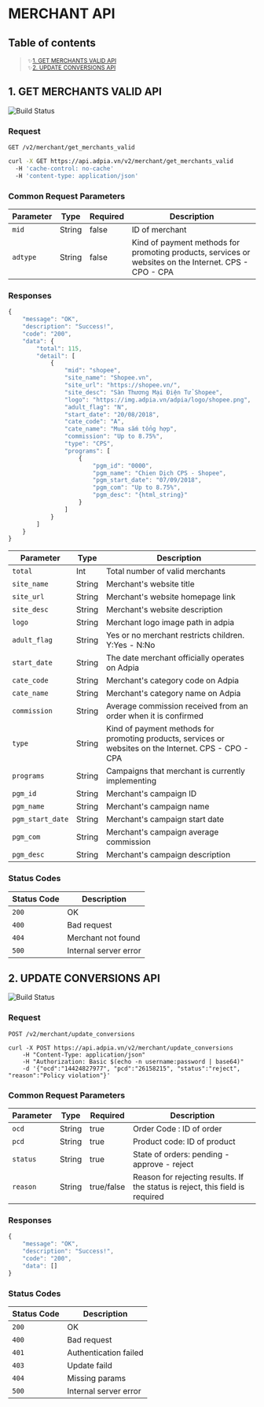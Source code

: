 # MERCHANT API
## Table of contents
> <sub>✨[1. GET MERCHANTS VALID API](#menu1)</sub><br />
> <sub>✨[2. UPDATE CONVERSIONS API](#menu2)</sub>
<a name="menu1"></a>
## 1. GET MERCHANTS VALID API
![Build Status](https://travis-ci.org/joemccann/dillinger.svg?branch=master)
### Request
```http
GET /v2/merchant/get_merchants_valid
```
```bash
curl -X GET https://api.adpia.vn/v2/merchant/get_merchants_valid
  -H 'cache-control: no-cache'
  -H 'content-type: application/json'
```
### Common Request Parameters
| Parameter | Type | Required | Description |
| ------ | ------ | ------ | ------ |
| `mid` | String | false | ID of merchant |
| `adtype` | String | false | Kind of payment methods for promoting products, services or websites on the Internet. CPS - CPO - CPA |
### Responses
```javascript
{
    "message": "OK",
    "description": "Success!",
    "code": "200",
    "data": {
        "total": 115,
        "detail": [
            {
                "mid": "shopee",
                "site_name": "Shopee.vn",
                "site_url": "https://shopee.vn/",
                "site_desc": "Sàn Thương Mại Điện Tử Shopee",
                "logo": "https://img.adpia.vn/adpia/logo/shopee.png",
                "adult_flag": "N",
                "start_date": "20/08/2018",
                "cate_code": "A",
                "cate_name": "Mua sắm tổng hợp",
                "commission": "Up to 8.75%",
                "type": "CPS",
                "programs": [
                    {
                        "pgm_id": "0000",
                        "pgm_name": "Chien Dịch CPS - Shopee",
                        "pgm_start_date": "07/09/2018",
                        "pgm_com": "Up to 8.75%",
                        "pgm_desc": "{html_string}"
                    }
                ]
            }
        ]
    }
}
```
| Parameter | Type | Description |
| ------ | ------ | ------ |
| `total` | Int | Total number of valid merchants |
| `site_name` | String | Merchant's website title |
| `site_url` | String | Merchant's website homepage link |
| `site_desc` | String | Merchant's website description | 
| `logo` | String | Merchant logo image path in adpia |
| `adult_flag` | String | Yes or no merchant restricts children. Y:Yes - N:No |
| `start_date` | String | The date merchant officially operates on Adpia |
| `cate_code` | String | Merchant's category code on Adpia |
| `cate_name` | String | Merchant's category name on Adpia |
| `commission` | String | Average commission received from an order when it is confirmed |
| `type` | String | Kind of payment methods for promoting products, services or websites on the Internet. CPS - CPO - CPA |
| `programs` | String | Campaigns that merchant is currently implementing |
| `pgm_id` | String | Merchant's campaign ID |
| `pgm_name` | String | Merchant's campaign name |
| `pgm_start_date` | String | Merchant's campaign start date |
| `pgm_com` | String | Merchant's campaign average commission |
| `pgm_desc` | String | Merchant's campaign description |
### Status Codes
| Status Code | Description |
| ------ | ------ |
| `200` | OK |
| `400` | Bad request |
| `404` | Merchant not found |
| `500` | Internal server error |

<a name="menu2"></a>
## 2. UPDATE CONVERSIONS API
![Build Status](https://travis-ci.org/joemccann/dillinger.svg?branch=master)
### Request
```http
POST /v2/merchant/update_conversions
```
```http
curl -X POST https://api.adpia.vn/v2/merchant/update_conversions
    -H "Content-Type: application/json"
    -H "Authorization: Basic $(echo -n username:password | base64)"
    -d '{"ocd":"14424827977", "pcd":"26158215", "status":"reject", "reason":"Policy violation"}'
```
### Common Request Parameters
| Parameter | Type | Required | Description |
| ------ | ------ | ------ | ------ |
| `ocd` | String | true | Order Code : ID of order |
| `pcd` | String | true | Product code: ID of product |
| `status` | String | true | State of orders: pending - approve - reject |
| `reason` | String | true/false | Reason for rejecting results. If the status is reject, this field is required |
### Responses
```javascript
{
    "message": "OK",
    "description": "Success!",
    "code": "200",
    "data": []
}
```
### Status Codes
| Status Code | Description |
| ------ | ------ |
| `200` | OK |
| `400` | Bad request |
| `401` | Authentication failed |
| `403` | Update faild |
| `404` | Missing params |
| `500` | Internal server error |
